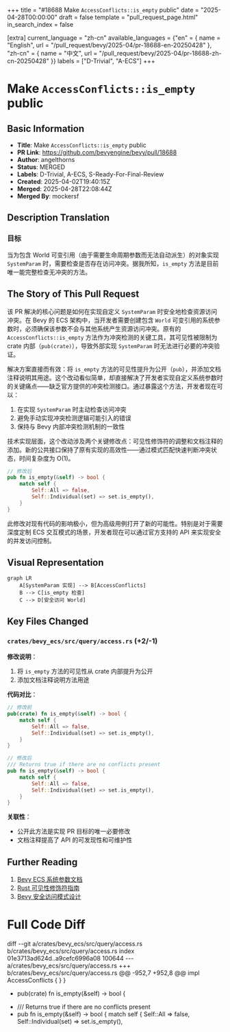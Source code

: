 +++
title = "#18688 Make `AccessConflicts::is_empty` public"
date = "2025-04-28T00:00:00"
draft = false
template = "pull_request_page.html"
in_search_index = false

[extra]
current_language = "zh-cn"
available_languages = {"en" = { name = "English", url = "/pull_request/bevy/2025-04/pr-18688-en-20250428" }, "zh-cn" = { name = "中文", url = "/pull_request/bevy/2025-04/pr-18688-zh-cn-20250428" }}
labels = ["D-Trivial", "A-ECS"]
+++

# Make `AccessConflicts::is_empty` public

## Basic Information
- **Title**: Make `AccessConflicts::is_empty` public
- **PR Link**: https://github.com/bevyengine/bevy/pull/18688
- **Author**: angelthorns
- **Status**: MERGED
- **Labels**: D-Trivial, A-ECS, S-Ready-For-Final-Review
- **Created**: 2025-04-02T19:40:15Z
- **Merged**: 2025-04-28T22:08:44Z
- **Merged By**: mockersf

## Description Translation
### 目标

当为包含 World 可变引用（由于需要生命周期参数而无法自动派生）的对象实现 `SystemParam` 时，需要检查是否存在访问冲突。据我所知，`is_empty` 方法是目前唯一能完整检查无冲突的方法。

## The Story of This Pull Request

该 PR 解决的核心问题是如何在实现自定义 `SystemParam` 时安全地检查资源访问冲突。在 Bevy 的 ECS 架构中，当开发者需要创建包含 `World` 可变引用的系统参数时，必须确保该参数不会与其他系统产生资源访问冲突。原有的 `AccessConflicts::is_empty` 方法作为冲突检测的关键工具，其可见性被限制为 crate 内部（`pub(crate)`），导致外部实现 `SystemParam` 时无法进行必要的冲突验证。

解决方案直接而有效：将 `is_empty` 方法的可见性提升为公开（`pub`），并添加文档注释说明其用途。这个改动看似简单，却直接解决了开发者实现自定义系统参数时的关键痛点——缺乏官方提供的冲突检测接口。通过暴露这个方法，开发者现在可以：

1. 在实现 `SystemParam` 时主动检查访问冲突
2. 避免手动实现冲突检测逻辑可能引入的错误
3. 保持与 Bevy 内部冲突检测机制的一致性

技术实现层面，这个改动涉及两个关键修改点：可见性修饰符的调整和文档注释的添加。新的公共接口保持了原有实现的高效性——通过模式匹配快速判断冲突状态，时间复杂度为 O(1)。

```rust
// 修改后
pub fn is_empty(&self) -> bool {
    match self {
        Self::All => false,
        Self::Individual(set) => set.is_empty(),
    }
}
```

此修改对现有代码的影响极小，但为高级用例打开了新的可能性。特别是对于需要深度定制 ECS 交互模式的场景，开发者现在可以通过官方支持的 API 来实现安全的并发访问控制。

## Visual Representation

```mermaid
graph LR
    A[SystemParam 实现] --> B[AccessConflicts]
    B --> C[is_empty 检查]
    C --> D[安全访问 World]
```

## Key Files Changed

### `crates/bevy_ecs/src/query/access.rs` (+2/-1)

**修改说明**：
1. 将 `is_empty` 方法的可见性从 crate 内部提升为公开
2. 添加文档注释说明方法用途

**代码对比**：
```rust
// 修改前
pub(crate) fn is_empty(&self) -> bool {
    match self {
        Self::All => false,
        Self::Individual(set) => set.is_empty(),
    }
}

// 修改后
/// Returns true if there are no conflicts present
pub fn is_empty(&self) -> bool {
    match self {
        Self::All => false,
        Self::Individual(set) => set.is_empty(),
    }
}
```

**关联性**：
- 公开此方法是实现 PR 目标的唯一必要修改
- 文档注释提高了 API 的可发现性和可维护性

## Further Reading

1. [Bevy ECS 系统参数文档](https://bevyengine.org/learn/book/next/ecs/system-params.html)
2. [Rust 可见性修饰符指南](https://doc.rust-lang.org/reference/visibility-and-privacy.html)
3. [Bevy 安全访问模式设计](https://github.com/bevyengine/bevy/blob/main/ARCHITECTURE.md#safety)

# Full Code Diff
diff --git a/crates/bevy_ecs/src/query/access.rs b/crates/bevy_ecs/src/query/access.rs
index 01e3713ad624d..a9cefc6996a08 100644
--- a/crates/bevy_ecs/src/query/access.rs
+++ b/crates/bevy_ecs/src/query/access.rs
@@ -952,7 +952,8 @@ impl AccessConflicts {
         }
     }
 
-    pub(crate) fn is_empty(&self) -> bool {
+    /// Returns true if there are no conflicts present
+    pub fn is_empty(&self) -> bool {
         match self {
             Self::All => false,
             Self::Individual(set) => set.is_empty(),